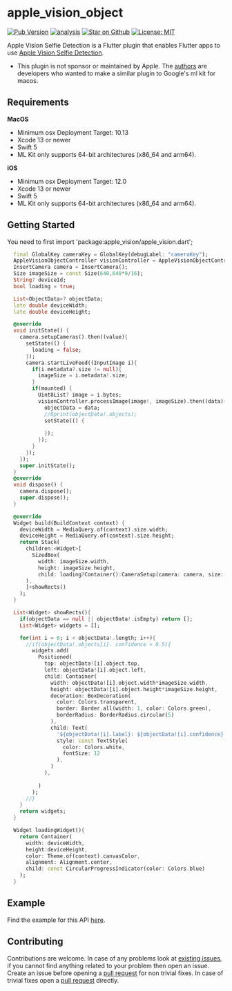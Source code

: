 # apple\_vision\_object

[![Pub Version](https://img.shields.io/pub/v/apple_vision_object)](https://pub.dev/packages/apple_vision_object)
[![analysis](https://github.com/Knightro63/apple_vision/actions/workflows/flutter.yml/badge.svg)](https://github.com/Knightro63/apple_vision/actions/)
[![Star on Github](https://img.shields.io/github/stars/Knightro63/apple_vision.svg?style=flat&logo=github&colorB=deeppink&label=stars)](https://github.com/Knightro63/apple_vision)
[![License: MIT](https://img.shields.io/badge/license-MIT-purple.svg)](https://opensource.org/licenses/MIT)

Apple Vision Selfie Detection is a Flutter plugin that enables Flutter apps to use [Apple Vision Selfie Detection](https://developer.apple.com/documentation/vision/recognizing_objects_in_live_capture).

- This plugin is not sponsor or maintained by Apple. The [authors](https://github.com/Knightro63/apple_vision/blob/main/AUTHORS) are developers who wanted to make a similar plugin to Google's ml kit for macos.

## Requirements

**MacOS**
 - Minimum osx Deployment Target: 10.13
 - Xcode 13 or newer
 - Swift 5
 - ML Kit only supports 64-bit architectures (x86_64 and arm64).

**iOS**
 - Minimum osx Deployment Target: 12.0
 - Xcode 13 or newer
 - Swift 5
 - ML Kit only supports 64-bit architectures (x86_64 and arm64).

## Getting Started

You need to first import 'package:apple_vision/apple_vision.dart';

```dart
  final GlobalKey cameraKey = GlobalKey(debugLabel: "cameraKey");
  AppleVisionObjectController visionController = AppleVisionObjectController();
  InsertCamera camera = InsertCamera();
  Size imageSize = const Size(640,640*9/16);
  String? deviceId;
  bool loading = true;

  List<ObjectData>? objectData;
  late double deviceWidth;
  late double deviceHeight;

  @override
  void initState() {
    camera.setupCameras().then((value){
      setState(() {
        loading = false;
      });
      camera.startLiveFeed((InputImage i){
        if(i.metadata?.size != null){
          imageSize = i.metadata!.size;
        }
        if(mounted) {
          Uint8List? image = i.bytes;
          visionController.processImage(image!, imageSize).then((data){
            objectData = data;
            //ßprint(objectData!.objects);
            setState(() {
              
            });
          });
        }
      });
    });
    super.initState();
  }
  @override
  void dispose() {
    camera.dispose();
    super.dispose();
  }

  @override
  Widget build(BuildContext context) {
    deviceWidth = MediaQuery.of(context).size.width;
    deviceHeight = MediaQuery.of(context).size.height;
    return Stack(
      children:<Widget>[
        SizedBox(
          width: imageSize.width, 
          height: imageSize.height, 
          child: loading?Container():CameraSetup(camera: camera, size: imageSize)
      ),
      ]+showRects()
    );
  }

  List<Widget> showRects(){
    if(objectData == null || objectData!.isEmpty) return [];
    List<Widget> widgets = [];

    for(int i = 0; i < objectData!.length; i++){
      //if(objectData!.objects[i]. confidence > 0.5){
        widgets.add(
          Positioned(
            top: objectData![i].object.top,
            left: objectData![i].object.left,
            child: Container(
              width: objectData![i].object.width*imageSize.width,
              height: objectData![i].object.height*imageSize.height,
              decoration: BoxDecoration(
                color: Colors.transparent,
                border: Border.all(width: 1, color: Colors.green),
                borderRadius: BorderRadius.circular(5)
              ),
              child: Text(
                '${objectData![i].label}: ${objectData![i].confidence}',
                style: const TextStyle(
                  color: Colors.white,
                  fontSize: 12
                ),
              )
            ),
            
          )
        );
      //}
    }
    return widgets;
  }

  Widget loadingWidget(){
    return Container(
      width: deviceWidth,
      height:deviceHeight,
      color: Theme.of(context).canvasColor,
      alignment: Alignment.center,
      child: const CircularProgressIndicator(color: Colors.blue)
    );
  }
```

## Example

Find the example for this API [here](https://github.com/Knightro63/apple_vision/tree/main/packages/apple_vision_object/example/lib/main.dart).

## Contributing

Contributions are welcome.
In case of any problems look at [existing issues](https://github.com/Knightro63/apple_vision/issues), if you cannot find anything related to your problem then open an issue.
Create an issue before opening a [pull request](https://github.com/Knightro63/apple_vision/pulls) for non trivial fixes.
In case of trivial fixes open a [pull request](https://github.com/Knightro63/apple_vision/pulls) directly.
